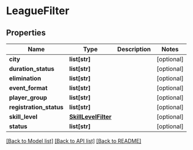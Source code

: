 # LeagueFilter

## Properties
Name | Type | Description | Notes
------------ | ------------- | ------------- | -------------
**city** | **list[str]** |  | [optional] 
**duration_status** | **list[str]** |  | [optional] 
**elimination** | **list[str]** |  | [optional] 
**event_format** | **list[str]** |  | [optional] 
**player_group** | **list[str]** |  | [optional] 
**registration_status** | **list[str]** |  | [optional] 
**skill_level** | [**SkillLevelFilter**](SkillLevelFilter.md) |  | [optional] 
**status** | **list[str]** |  | [optional] 

[[Back to Model list]](../README.md#documentation-for-models) [[Back to API list]](../README.md#documentation-for-api-endpoints) [[Back to README]](../README.md)

